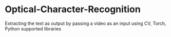 # Optical-Character-Recognition
Extracting the text as output by passing a video as an input using CV, Torch, Python supported libraries

